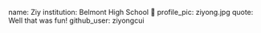 name: Ziy
institution: Belmont High School 🚩 
profile_pic: ziyong.jpg 
quote: Well that was fun!
github_user: ziyongcui
